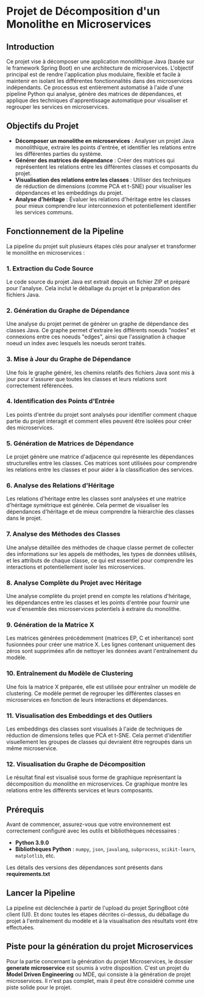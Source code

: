 # Projet de Décomposition d'un Monolithe en Microservices

## Introduction

Ce projet vise à décomposer une application monolithique Java (basée sur le framework Spring Boot) en une architecture de microservices. L'objectif principal est de rendre l'application plus modulaire, flexible et facile à maintenir en isolant les différentes fonctionnalités dans des microservices indépendants. Ce processus est entièrement automatisé à l'aide d'une pipeline Python qui analyse, génère des matrices de dépendances, et applique des techniques d'apprentissage automatique pour visualiser et regrouper les services en microservices.

## Objectifs du Projet

- **Décomposer un monolithe en microservices** : Analyser un projet Java monolithique, extraire les points d'entrée, et identifier les relations entre les différentes parties du système.
- **Générer des matrices de dépendance** : Créer des matrices qui représentent les relations entre les différentes classes et composants du projet.
- **Visualisation des relations entre les classes** : Utiliser des techniques de réduction de dimensions (comme PCA et t-SNE) pour visualiser les dépendances et les embeddings du projet.
- **Analyse d'héritage** : Évaluer les relations d'héritage entre les classes pour mieux comprendre leur interconnexion et potentiellement identifier les services communs.

## Fonctionnement de la Pipeline

La pipeline du projet suit plusieurs étapes clés pour analyser et transformer le monolithe en microservices :

### 1. **Extraction du Code Source**
Le code source du projet Java est extrait depuis un fichier ZIP et préparé pour l'analyse. Cela inclut le déballage du projet et la préparation des fichiers Java.

### 2. **Génération du Graphe de Dépendance**
Une analyse du projet permet de générer un graphe de dépendance des classes Java. Ce graphe permet d'extraire les différents noeuds "nodes" et connexions entre ces noeuds "edges", ainsi que l'assignation à chaque noeud un index avec lesquels les noeuds seront traités.

### 3. **Mise à Jour du Graphe de Dépendance**
Une fois le graphe généré, les chemins relatifs des fichiers Java sont mis à jour pour s'assurer que toutes les classes et leurs relations sont correctement référencées.

### 4. **Identification des Points d'Entrée**
Les points d'entrée du projet sont analysés pour identifier comment chaque partie du projet interagit et comment elles peuvent être isolées pour créer des microservices.

### 5. **Génération de Matrices de Dépendance**
Le projet génère une matrice d'adjacence qui représente les dépendances structurelles entre les classes. Ces matrices sont utilisées pour comprendre les relations entre les classes et pour aider à la classification des services.

### 6. **Analyse des Relations d'Héritage**
Les relations d'héritage entre les classes sont analysées et une matrice d'héritage symétrique est générée. Cela permet de visualiser les dépendances d'héritage et de mieux comprendre la hiérarchie des classes dans le projet.

### 7. **Analyse des Méthodes des Classes**
Une analyse détaillée des méthodes de chaque classe permet de collecter des informations sur les appels de méthodes, les types de données utilisés, et les attributs de chaque classe, ce qui est essentiel pour comprendre les interactions et potentiellement isoler les microservices.

### 8. **Analyse Complète du Projet avec Héritage**
Une analyse complète du projet prend en compte les relations d'héritage, les dépendances entre les classes et les points d'entrée pour fournir une vue d'ensemble des microservices potentiels à extraire du monolithe.

### 9. **Génération de la Matrice X**
Les matrices générées précédemment (matrices EP, C et inheritance) sont fusionnées pour créer une matrice X. Les lignes contenant uniquement des zéros sont supprimées afin de nettoyer les données avant l'entraînement du modèle.

### 10. **Entraînement du Modèle de Clustering**
Une fois la matrice X préparée, elle est utilisée pour entraîner un modèle de clustering. Ce modèle permet de regrouper les différentes classes en microservices en fonction de leurs interactions et dépendances.

### 11. **Visualisation des Embeddings et des Outliers**
Les embeddings des classes sont visualisés à l'aide de techniques de réduction de dimensions telles que PCA et t-SNE. Cela permet d'identifier visuellement les groupes de classes qui devraient être regroupés dans un même microservice.

### 12. **Visualisation du Graphe de Décomposition**
Le résultat final est visualisé sous forme de graphique représentant la décomposition du monolithe en microservices. Ce graphique montre les relations entre les différents services et leurs composants.

## Prérequis

Avant de commencer, assurez-vous que votre environnement est correctement configuré avec les outils et bibliothèques nécessaires :

- **Python 3.9.0**
- **Bibliothèques Python** : `numpy`, `json`, `javalang`, `subprocess`, `scikit-learn`, `matplotlib`, etc.

Les détails des versions des dépendances sont présents dans **requirements.txt**

## Lancer la Pipeline

La pipeline est déclenchée à partir de l'upload du projet SpringBoot côté client (UI). Et donc toutes les étapes décrites ci-dessus, du déballage du projet à l'entraînement du modèle et à la visualisation des résultats vont être effectuées.

## Piste pour la génération du projet Microservices

Pour la partie concernant la génération du projet Microservices, le dossier **generate microservice** est soumis à votre disposition. C'est un projet du **Model Driven Engineering** ou MDE, qui consiste à la génération de projet microservices. Il n'est pas complet, mais il peut être considéré comme une piste solide pour le projet.